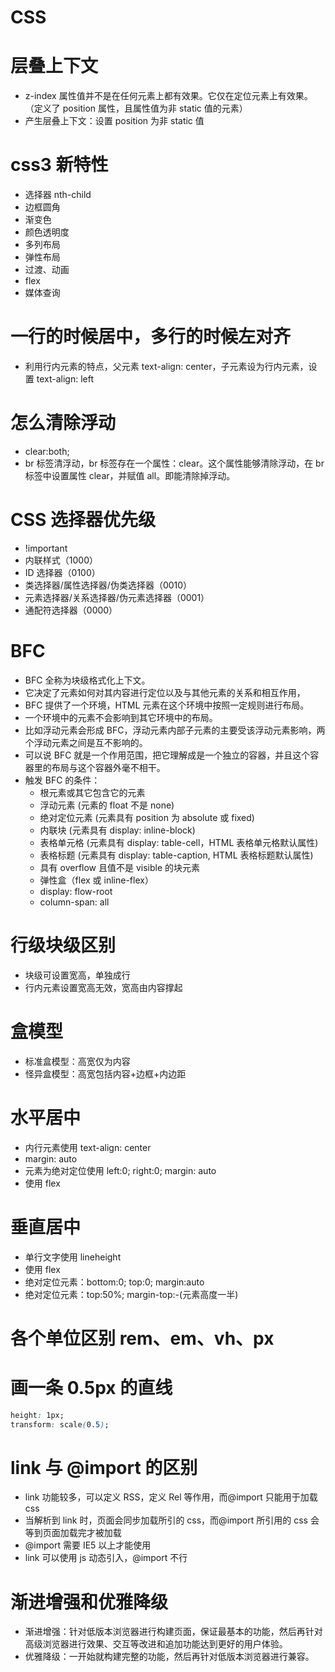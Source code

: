 # CSS

# 层叠上下文

- z-index 属性值并不是在任何元素上都有效果。它仅在定位元素上有效果。（定义了 position 属性，且属性值为非 static 值的元素）
- 产生层叠上下文：设置 position 为非 static 值

# css3 新特性

- 选择器 nth-child
- 边框圆角
- 渐变色
- 颜色透明度
- 多列布局
- 弹性布局
- 过渡、动画
- flex
- 媒体查询

# 一行的时候居中，多行的时候左对齐

- 利用行内元素的特点，父元素 text-align: center，子元素设为行内元素，设置 text-align: left

# 怎么清除浮动

- clear:both;
- br 标签清浮动，br 标签存在一个属性：clear。这个属性能够清除浮动，在 br 标签中设置属性 clear，并赋值 all。即能清除掉浮动。

# CSS 选择器优先级

- !important
- 内联样式（1000）
- ID 选择器（0100）
- 类选择器/属性选择器/伪类选择器（0010）
- 元素选择器/关系选择器/伪元素选择器（0001）
- 通配符选择器（0000）

# BFC

- BFC 全称为块级格式化上下文。
- 它决定了元素如何对其内容进行定位以及与其他元素的关系和相互作用，
- BFC 提供了一个环境，HTML 元素在这个环境中按照一定规则进行布局。
- 一个环境中的元素不会影响到其它环境中的布局。
- 比如浮动元素会形成 BFC，浮动元素内部子元素的主要受该浮动元素影响，两个浮动元素之间是互不影响的。
- 可以说 BFC 就是一个作用范围，把它理解成是一个独立的容器，并且这个容器里的布局与这个容器外毫不相干。
- 触发 BFC 的条件：
  - 根元素或其它包含它的元素
  - 浮动元素 (元素的 float 不是 none)
  - 绝对定位元素 (元素具有 position 为 absolute 或 fixed)
  - 内联块 (元素具有 display: inline-block)
  - 表格单元格 (元素具有 display: table-cell，HTML 表格单元格默认属性)
  - 表格标题 (元素具有 display: table-caption, HTML 表格标题默认属性)
  - 具有 overflow 且值不是 visible 的块元素
  - 弹性盒（flex 或 inline-flex）
  - display: flow-root
  - column-span: all

# 行级块级区别

- 块级可设置宽高，单独成行
- 行内元素设置宽高无效，宽高由内容撑起

# 盒模型

- 标准盒模型：高宽仅为内容
- 怪异盒模型：高宽包括内容+边框+内边距

# 水平居中

- 内行元素使用 text-align: center
- margin: auto
- 元素为绝对定位使用 left:0; right:0; margin: auto
- 使用 flex

# 垂直居中

- 单行文字使用 lineheight
- 使用 flex
- 绝对定位元素：bottom:0; top:0; margin:auto
- 绝对定位元素：top:50%; margin-top:-(元素高度一半)

# 各个单位区别 rem、em、vh、px

# 画一条 0.5px 的直线

```css
height: 1px;
transform: scale(0.5);
```

# link 与 @import 的区别

- link 功能较多，可以定义 RSS，定义 Rel 等作用，而@import 只能用于加载 css
- 当解析到 link 时，页面会同步加载所引的 css，而@import 所引用的 css 会等到页面加载完才被加载
- @import 需要 IE5 以上才能使用
- link 可以使用 js 动态引入，@import 不行

# 渐进增强和优雅降级

- 渐进增强：针对低版本浏览器进行构建页面，保证最基本的功能，然后再针对高级浏览器进行效果、交互等改进和追加功能达到更好的用户体验。
- 优雅降级：一开始就构建完整的功能，然后再针对低版本浏览器进行兼容。
